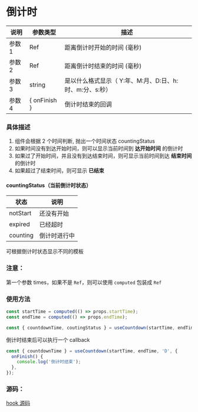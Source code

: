 # 倒计时

| 说明   | 参数类型       | 描述                                                    |
| ------ | -------------- | ------------------------------------------------------- |
| 参数 1 | Ref            | 距离倒计时开始的时间 (毫秒)                             |
| 参数 2 | Ref            | 距离倒计时结束的时间 (毫秒)                             |
| 参数 3 | string         | 是以什么格式显示（ Y:年、M:月、D:日、h:时、m:分、s:秒） |
| 参数 4 | \{ onFinish \} | 倒计时结束的回调                                        |

### 具体描述

1. 组件会根据 2 个时间判断, 抛出一个时间状态 countingStatus
2. 如果时间没有到达开始时间，则可以显示当前时间到 **达开始时间** 的倒计时
3. 如果过了开始时间，并且没有到达结束时间，则可显示当前时间到达 **结束时间** 的倒计时
4. 如果超过了结束时间，则可显示 **已结束**

#### countingStatus（当前倒计时状态）

| 状态     | 说明         |
| -------- | ------------ |
| notStart | 还没有开始   |
| expired  | 已经超时     |
| counting | 倒计时进行中 |

可根据倒计时状态显示不同的模板

### 注意：

第一个参数 times，如果不是 `Ref`，则可以使用 `computed` 包装成 `Ref`

### 使用方法

```jsx
const startTime = computed(() => props.startTime);
const endTime = computed(() => props.endTime);

const { countdownTime, coutingStatus } = useCountdown(startTime, endTime, 'D');
```

倒计时结束后可以执行一个 callback

```ts
const { countdownTime } = useCountdown(startTime, endTime, 'D', {
  onFinish() {
    console.log('倒计时结束');
  },
});
```

### 源码：

[hook 源码](./source.md)
